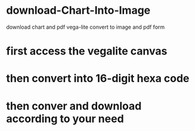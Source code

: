 # download-Chart-Into-Image
download chart and pdf vega-lite convert to image and pdf form 

# first access the vegalite canvas
# then convert into 16-digit hexa code
# then conver and download according to your need
